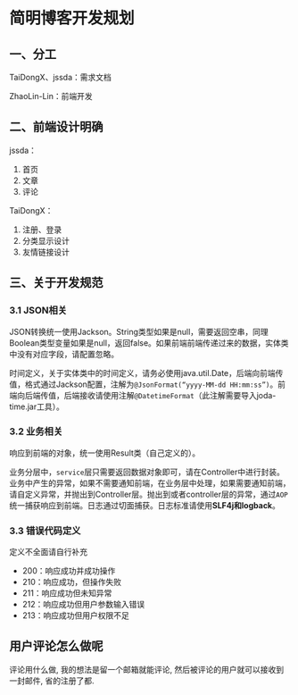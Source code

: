 # 简明博客开发规划

## 一、分工

TaiDongX、jssda：需求文档

ZhaoLin-Lin：前端开发

## 二、前端设计明确

jssda：

1. 首页
2. 文章
3. 评论

TaiDongX：

1. 注册、登录
2. 分类显示设计
3. 友情链接设计

## 三、关于开发规范

### 3.1 JSON相关

JSON转换统一使用Jackson。String类型如果是null，需要返回空串，同理Boolean类型变量如果是null，返回false。如果前端前端传递过来的数据，实体类中没有对应字段，请配置忽略。

时间定义，关于实体类中的时间定义，请务必使用java.util.Date，后端向前端传值，格式通过Jackson配置，注解为`@JsonFormat(“yyyy-MM-dd HH:mm:ss”)`。前端向后端传值，后端接收请使用注解`@DatetimeFormat`（此注解需要导入joda-time.jar工具）。

### 3.2 业务相关

响应到前端的对象，统一使用Result类（自己定义的）。

业务分层中，`service`层只需要返回数据对象即可，请在Controller中进行封装。业务中产生的异常，如果不需要通知前端，在业务层中处理，如果需要通知前端，请自定义异常，并抛出到Controller层。抛出到或者controller层的异常，通过`AOP`统一捕获响应到前端。日志通过切面捕获。日志标准请使用**SLF4j和logback**。

### 3.3 错误代码定义

定义不全面请自行补充

- 200：响应成功并成功操作
- 210：响应成功，但操作失败
- 211：响应成功但未知异常
- 212：响应成功但用户参数输入错误
- 213：响应成功但用户权限不足

## 用户评论怎么做呢
评论用什么做, 我的想法是留一个邮箱就能评论, 然后被评论的用户就可以接收到一封邮件, 省的注册了都.